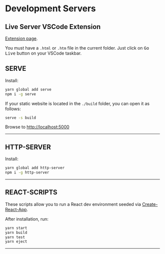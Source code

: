 # Development Servers

## Live Server VSCode Extension

[Extension page](https://marketplace.visualstudio.com/items?itemName=ritwickdey.LiveServer).

You must have a `.html` or `.htm` file in the current folder. Just click on <kbd>Go Live</kbd> button on your VSCode taskbar.

## SERVE

Install:

``` bash
yarn global add serve
npm i -g serve
```

If your static website is located in the `./build` folder, you can open it as follows:

``` bash
serve -s build
```

Browse to <http://localhost:5000>

---

## HTTP-SERVER

Install:

``` bash
yarn global add http-server
npm i -g http-server
```

---

## REACT-SCRIPTS

These scripts allow you to run a React dev environment seeded via [Create-React-App](https://facebook.github.io/create-react-app/).

After installation, run:

``` bash
yarn start
yarn build
yarn test
yarn eject
```

---
